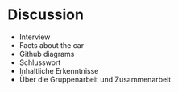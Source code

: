 # Discussion

- Interview
- Facts about the car
- Github diagrams
- Schlusswort
- Inhaltliche Erkenntnisse
- Über die Gruppenarbeit und Zusammenarbeit
